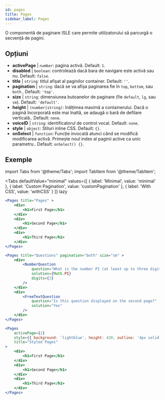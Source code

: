 ```yaml
---
id: pages 
title: Pages
sidebar_label: Pages
---
```


O componentă de paginare ISLE care permite utilizatorului să parcurgă o secvență de pagini.

## Opțiuni

* __activePage__ | `number`: pagina activă. Default: `1`.
* __disabled__ | `boolean`: controlează dacă bara de navigare este activă sau nu. Default: `false`.
* __title__ | `string`: titlul afișat al paginilor container. Default: `''`.
* __pagination__ | `string`: dacă se va afișa paginarea fie în `top`, `bottom`, sau `both`.. Default: `'top'`.
* __size__ | `string`: dimensiunea butoanelor de paginare (fie `default`, `lg`, sau `sm`). Default: `'default'`.
* __height__ | `(number|string)`: înălțimea maximă a containerului. Dacă o pagină încorporată este mai înaltă, se adaugă o bară de defilare verticală.. Default: `none`.
* __voiceID__ | `string`: identificatorul de control vocal. Default: `none`.
* __style__ | `object`: Stiluri inline CSS. Default: `{}`.
* __onSelect__ | `function`: Funcție invocată atunci când se modifică modificarea activă. Primește noul index al paginii active ca unic parametru.. Default: `onSelect() {}`.


## Exemple

import Tabs from '@theme/Tabs';
import TabItem from '@theme/TabItem';

<Tabs
    defaultValue="minimal"
    values={[
        { label: 'Minimal', value: 'minimal' },
        { label: 'Custom Pagination', value: 'customPagination' },
        { label: 'With CSS', value: 'withCSS' }
    ]}
    lazy
>

<TabItem value="minimal">

```jsx live
<Pages title="Pages" >
    <div>
        <h1>First Page</h1>
    </div>
    <div>
        <h1>Second Page</h1>
    </div>
    <div>
        <h1>Third Page</h1>
    </div>
</Pages>
```

</TabItem>

<TabItem value="customPagination" >

```jsx live
<Pages title="Questions" pagination="both" size="sm" >
    <div>
        <NumberQuestion
            question="What is the number PI (at least up to three digits after the decimal point)?"
            solution={Math.PI}
            digits={3}
        />
    </div>
    <div>
        <FreeTextQuestion 
            question="Is this question displayed on the second page?"
            solution="Yes" 
        />
    </div>
</Pages>
```
</TabItem>

<TabItem value="withCSS">

```jsx live
<Pages 
    activePage={2}
    style={{ background: 'lightblue', height: 420, outline: '4px solid black' }} 
    title="Styled Pages"
>
    <div>
        <h1>First Page</h1>
    </div>
    <div>
        <h1>Second Page</h1>
    </div>
    <div>
        <h1>Third Page</h1>
    </div>
</Pages>
```

</TabItem>

</Tabs>

